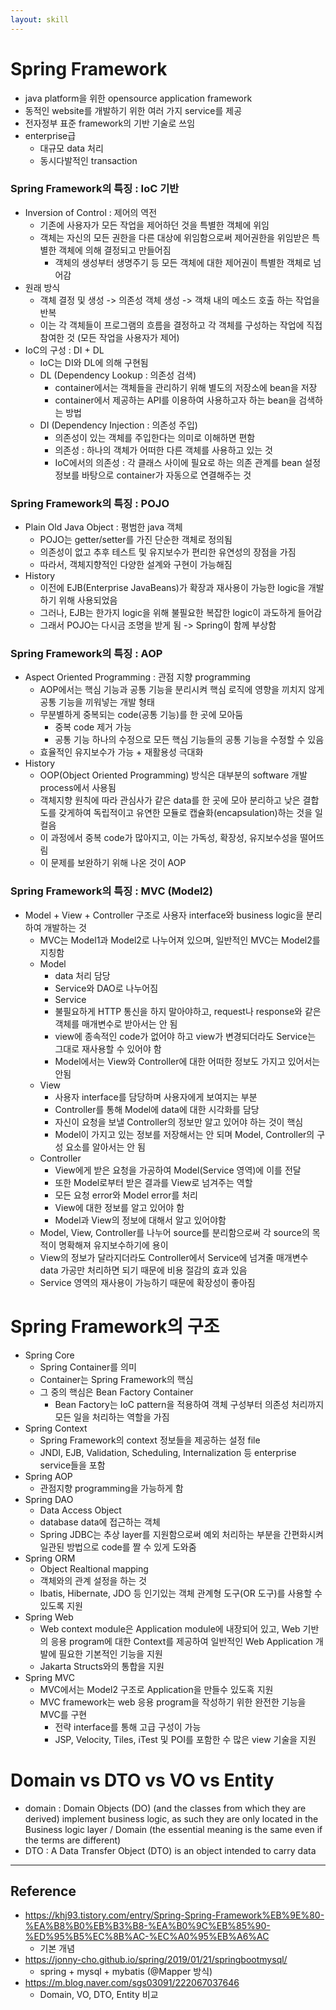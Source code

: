 ```yaml
---
layout: skill
---
```


# Spring Framework

- java platform을 위한 opensource application framework
- 동적인 website를 개발하기 위한 여러 가지 service를 제공
- 전자정부 표준 framework의 기반 기술로 쓰임
- enterprise급
    - 대규모 data 처리
    - 동시다발적인 transaction

### Spring Framework의 특징 : IoC 기반

- Inversion of Control : 제어의 역전
    - 기존에 사용자가 모든 작업을 제어하던 것을 특별한 객체에 위임
    - 객체는 자신의 모든 권한을 다른 대상에 위임함으로써 제어권한을 위임받은 특별한 객체에 의해 결정되고 만들어짐
        - 객체의 생성부터 생명주기 등 모든 객체에 대한 제어권이 특별한 객체로 넘어감
- 원래 방식
    - 객체 결정 및 생성 -> 의존성 객체 생성 -> 객채 내의 메소드 호출 하는 작업을 반복
    - 이는 각 객체들이 프로그램의 흐름을 결정하고 각 객체를 구성하는 작업에 직접 참여한 것 (모든 작업을 사용자가 제어)
- IoC의 구성 : DI + DL
    - IoC는 DI와 DL에 의해 구현됨
    - DL (Dependency Lookup : 의존성 검색)
        - container에서는 객체들을 관리하기 위해 별도의 저장소에 bean을 저장
        - container에서 제공하는 API를 이용하여 사용하고자 하는 bean을 검색하는 방법
    - DI (Dependency Injection : 의존성 주입)
        - 의존성이 있는 객체를 주입한다는 의미로 이해하면 편함
        - 의존성 : 하나의 객체가 어떠한 다른 객체를 사용하고 있는 것
        - IoC에서의 의존성 : 각 클래스 사이에 필요로 하는 의존 관계를 bean 설정 정보를 바탕으로 container가 자동으로 연결해주는 것

### Spring Framework의 특징 : POJO

- Plain Old Java Object : 평범한 java 객체
    - POJO는 getter/setter를 가진 단순한 객체로 정의됨
    - 의존성이 없고 추후 테스트 및 유지보수가 편리한 유연성의 장점을 가짐
    - 따라서, 객체지향적인 다양한 설계와 구현이 가능해짐
- History
    - 이전에 EJB(Enterprise JavaBeans)가 확장과 재사용이 가능한 logic을 개발하기 위해 사용되었음
    - 그러나, EJB는 한가지 logic을 위해 불필요한 복잡한 logic이 과도하게 들어감
    - 그래서 POJO는 다시금 조명을 받게 됨 -> Spring이 함께 부상함

### Spring Framework의 특징 : AOP

- Aspect Oriented Programming : 관점 지향 programming
    - AOP에서는 핵심 기능과 공통 기능을 분리시켜 핵심 로직에 영향을 끼치지 않게 공통 기능을 끼워넣는 개발 형태
    - 무분별하게 중복되는 code(공통 기능)를 한 곳에 모아둠
        - 중복 code 제거 가능
        - 공통 기능 하나의 수정으로 모든 핵심 기능들의 공통 기능을 수정할 수 있음
    - 효율적인 유지보수가 가능 + 재활용성 극대화
- History
    - OOP(Object Oriented Programming) 방식은 대부분의 software 개발 process에서 사용됨
    - 객체지향 원칙에 따라 관심사가 같은 data를 한 곳에 모아 분리하고 낮은 결합도를 갖게하여 독립적이고 유연한 모듈로 캡슐화(encapsulation)하는 것을 일컬음
    - 이 과정에서 중복 code가 많아지고, 이는 가독성, 확장성, 유지보수성을 떨어뜨림
    - 이 문제를 보완하기 위해 나온 것이 AOP

### Spring Framework의 특징 : MVC (Model2)

- Model + View + Controller 구조로 사용자 interface와 business logic을 분리하여 개발하는 것
    - MVC는 Model1과 Model2로 나누어져 있으며, 일반적인 MVC는 Model2를 지칭함
    - Model
        - data 처리 담당
        - Service와 DAO로 나누어짐
        - Service
        - 불필요하게 HTTP 통신을 하지 말아야하고, request나 response와 같은 객체를 매개변수로 받아서는 안 됨
        - view에 종속적인 code가 없어야 하고 view가 변경되더라도 Service는 그대로 재사용할 수 있어야 함
        - Model에서는 View와 Controller에 대한 어떠한 정보도 가지고 있어서는 안됨
    - View
        - 사용자 interface를 담당하며 사용자에게 보여지는 부분
        - Controller를 통해 Model에 data에 대한 시각화를 담당
        - 자신이 요청을 보낼 Controller의 정보만 알고 있어야 하는 것이 핵심
        - Model이 가지고 있는 정보를 저장해서는 안 되며 Model, Controller의 구성 요소를 알아서는 안 됨
    - Controller
        - View에게 받은 요청을 가공하여 Model(Service 영역)에 이를 전달
        - 또한 Model로부터 받은 결과를 View로 넘겨주는 역할
        - 모든 요청 error와 Model error를 처리
        - View에 대한 정보를 알고 있어야 함
        - Model과 View의 정보에 대해서 알고 있어야함
    - Model, View, Controller를 나누어 source를 분리함으로써 각 source의 목적이 명확해져 유지보수하기에 용이
    - View의 정보가 달라지더라도 Controller에서 Service에 넘겨줄 매개변수 data 가공만 처리하면 되기 때문에 비용 절감의 효과 있음
    - Service 영역의 재사용이 가능하기 때문에 확장성이 좋아짐

# Spring Framework의 구조

- Spring Core
    - Spring Container를 의미
    - Container는 Spring Framework의 핵심
    - 그 중의 핵심은 Bean Factory Container
        - Bean Factory는 IoC pattern을 적용하여 객체 구성부터 의존성 처리까지 모든 일을 처리하는 역할을 가짐
- Spring Context
    - Spring Framework의 context 정보들을 제공하는 설정 file
    - JNDI, EJB, Validation, Scheduling, Internalization 등 enterprise service들을 포함
- Spring AOP
    - 관점지향 programming을 가능하게 함
- Spring DAO
    - Data Access Object
    - database data에 접근하는 객체
    - Spring JDBC는 추상 layer를 지원함으로써 예외 처리하는 부분을 간편화시켜 일관된 방법으로 code를 짤 수 있게 도와줌
- Spring ORM
    - Object Realtional mapping
    - 객체와의 관계 설정을 하는 것
    - Ibatis, Hibernate, JDO 등 인기있는 객체 관계형 도구(OR 도구)를 사용할 수 있도록 지원
- Spring Web
    - Web context module은 Application module에 내장되어 있고, Web 기반의 응용 program에 대한 Context를 제공하여 일반적인 Web Application 개발에 필요한 기본적인 기능을 지원
    - Jakarta Structs와의 통합을 지원
- Spring MVC
    - MVC에서는 Model2 구조로 Application을 만들수 있도혹 지원
    - MVC framework는 web 응용 program을 작성하기 위한 완전한 기능을 MVC를 구현
        - 전략 interface를 통해 고급 구성이 가능
        - JSP, Velocity, Tiles, iTest 및 POI를 포함한 수 많은 view 기술을 지원

# Domain vs DTO vs VO vs Entity

- domain : Domain Objects (DO) (and the classes from which they are derived) implement business logic, as such they are only located in the Business logic layer / Domain (the essential meaning is the same even if the terms are different)
- DTO : A Data Transfer Object (DTO) is an object intended to carry data

---

## Reference

- https://khj93.tistory.com/entry/Spring-Spring-Framework%EB%9E%80-%EA%B8%B0%EB%B3%B8-%EA%B0%9C%EB%85%90-%ED%95%B5%EC%8B%AC-%EC%A0%95%EB%A6%AC
    - 기본 개념
- https://jonny-cho.github.io/spring/2019/01/21/springbootmysql/
    - spring + mysql + mybatis (@Mapper 방식)
- https://m.blog.naver.com/sgs03091/222067037646
    - Domain, VO, DTO, Entity 비교


